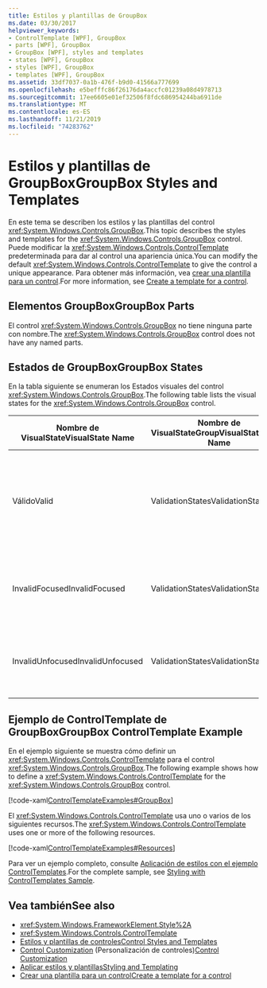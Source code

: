```yaml
---
title: Estilos y plantillas de GroupBox
ms.date: 03/30/2017
helpviewer_keywords:
- ControlTemplate [WPF], GroupBox
- parts [WPF], GroupBox
- GroupBox [WPF], styles and templates
- states [WPF], GroupBox
- styles [WPF], GroupBox
- templates [WPF], GroupBox
ms.assetid: 33df7037-0a1b-476f-b9d0-41566a777699
ms.openlocfilehash: e5befffc86f26176da4accfc01239a08d4978713
ms.sourcegitcommit: 17ee6605e01ef32506f8fdc686954244ba6911de
ms.translationtype: MT
ms.contentlocale: es-ES
ms.lasthandoff: 11/21/2019
ms.locfileid: "74283762"
---
```

# <a name="groupbox-styles-and-templates"></a><span data-ttu-id="d6abe-102">Estilos y plantillas de GroupBox</span><span class="sxs-lookup"><span data-stu-id="d6abe-102">GroupBox Styles and Templates</span></span>
<a name="introduction"></a><span data-ttu-id="d6abe-103">En este tema se describen los estilos y las plantillas del control <xref:System.Windows.Controls.GroupBox>.</span><span class="sxs-lookup"><span data-stu-id="d6abe-103">This topic describes the styles and templates for the <xref:System.Windows.Controls.GroupBox> control.</span></span> <span data-ttu-id="d6abe-104">Puede modificar la <xref:System.Windows.Controls.ControlTemplate> predeterminada para dar al control una apariencia única.</span><span class="sxs-lookup"><span data-stu-id="d6abe-104">You can modify the default <xref:System.Windows.Controls.ControlTemplate> to give the control a unique appearance.</span></span> <span data-ttu-id="d6abe-105">Para obtener más información, vea [crear una plantilla para un control](../../../desktop-wpf/themes/how-to-create-apply-template.md).</span><span class="sxs-lookup"><span data-stu-id="d6abe-105">For more information, see [Create a template for a control](../../../desktop-wpf/themes/how-to-create-apply-template.md).</span></span>  
  
<a name="groupbox_parts"></a>   
## <a name="groupbox-parts"></a><span data-ttu-id="d6abe-106">Elementos GroupBox</span><span class="sxs-lookup"><span data-stu-id="d6abe-106">GroupBox Parts</span></span>  
 <span data-ttu-id="d6abe-107">El control <xref:System.Windows.Controls.GroupBox> no tiene ninguna parte con nombre.</span><span class="sxs-lookup"><span data-stu-id="d6abe-107">The <xref:System.Windows.Controls.GroupBox> control does not have any named parts.</span></span>  
  
<a name="groupbox_states"></a>   
## <a name="groupbox-states"></a><span data-ttu-id="d6abe-108">Estados de GroupBox</span><span class="sxs-lookup"><span data-stu-id="d6abe-108">GroupBox States</span></span>  
 <span data-ttu-id="d6abe-109">En la tabla siguiente se enumeran los Estados visuales del control <xref:System.Windows.Controls.GroupBox>.</span><span class="sxs-lookup"><span data-stu-id="d6abe-109">The following table lists the visual states for the <xref:System.Windows.Controls.GroupBox> control.</span></span>  
  
|<span data-ttu-id="d6abe-110">Nombre de VisualState</span><span class="sxs-lookup"><span data-stu-id="d6abe-110">VisualState Name</span></span>|<span data-ttu-id="d6abe-111">Nombre de VisualStateGroup</span><span class="sxs-lookup"><span data-stu-id="d6abe-111">VisualStateGroup Name</span></span>|<span data-ttu-id="d6abe-112">Descripción</span><span class="sxs-lookup"><span data-stu-id="d6abe-112">Description</span></span>|  
|-|-|-|  
|<span data-ttu-id="d6abe-113">Válido</span><span class="sxs-lookup"><span data-stu-id="d6abe-113">Valid</span></span>|<span data-ttu-id="d6abe-114">ValidationStates</span><span class="sxs-lookup"><span data-stu-id="d6abe-114">ValidationStates</span></span>|<span data-ttu-id="d6abe-115">El control utiliza la clase <xref:System.Windows.Controls.Validation> y la propiedad adjunta <xref:System.Windows.Controls.Validation.HasError%2A?displayProperty=nameWithType> es `false`.</span><span class="sxs-lookup"><span data-stu-id="d6abe-115">The control uses the <xref:System.Windows.Controls.Validation> class and the <xref:System.Windows.Controls.Validation.HasError%2A?displayProperty=nameWithType> attached property is `false`.</span></span>|  
|<span data-ttu-id="d6abe-116">InvalidFocused</span><span class="sxs-lookup"><span data-stu-id="d6abe-116">InvalidFocused</span></span>|<span data-ttu-id="d6abe-117">ValidationStates</span><span class="sxs-lookup"><span data-stu-id="d6abe-117">ValidationStates</span></span>|<span data-ttu-id="d6abe-118">La propiedad adjunta <xref:System.Windows.Controls.Validation.HasError%2A?displayProperty=nameWithType> es `true` tiene el foco.</span><span class="sxs-lookup"><span data-stu-id="d6abe-118">The <xref:System.Windows.Controls.Validation.HasError%2A?displayProperty=nameWithType> attached property is `true` has the control has focus.</span></span>|  
|<span data-ttu-id="d6abe-119">InvalidUnfocused</span><span class="sxs-lookup"><span data-stu-id="d6abe-119">InvalidUnfocused</span></span>|<span data-ttu-id="d6abe-120">ValidationStates</span><span class="sxs-lookup"><span data-stu-id="d6abe-120">ValidationStates</span></span>|<span data-ttu-id="d6abe-121">La propiedad adjunta <xref:System.Windows.Controls.Validation.HasError%2A?displayProperty=nameWithType> es `true` tiene el control no tiene el foco.</span><span class="sxs-lookup"><span data-stu-id="d6abe-121">The <xref:System.Windows.Controls.Validation.HasError%2A?displayProperty=nameWithType> attached property is `true` has the control does not have focus.</span></span>|  
  
<a name="groupbox_controltemplate_example"></a>   
## <a name="groupbox-controltemplate-example"></a><span data-ttu-id="d6abe-122">Ejemplo de ControlTemplate de GroupBox</span><span class="sxs-lookup"><span data-stu-id="d6abe-122">GroupBox ControlTemplate Example</span></span>  
 <span data-ttu-id="d6abe-123">En el ejemplo siguiente se muestra cómo definir un <xref:System.Windows.Controls.ControlTemplate> para el control <xref:System.Windows.Controls.GroupBox>.</span><span class="sxs-lookup"><span data-stu-id="d6abe-123">The following example shows how to define a <xref:System.Windows.Controls.ControlTemplate> for the <xref:System.Windows.Controls.GroupBox> control.</span></span>  
  
 [!code-xaml[ControlTemplateExamples#GroupBox](~/samples/snippets/csharp/VS_Snippets_Wpf/ControlTemplateExamples/CS/resources/groupbox.xaml#groupbox)]  
  
 <span data-ttu-id="d6abe-124">El <xref:System.Windows.Controls.ControlTemplate> usa uno o varios de los siguientes recursos.</span><span class="sxs-lookup"><span data-stu-id="d6abe-124">The <xref:System.Windows.Controls.ControlTemplate> uses one or more of the following resources.</span></span>  
  
 [!code-xaml[ControlTemplateExamples#Resources](~/samples/snippets/csharp/VS_Snippets_Wpf/ControlTemplateExamples/CS/resources/shared.xaml#resources)]  
  
 <span data-ttu-id="d6abe-125">Para ver un ejemplo completo, consulte [Aplicación de estilos con el ejemplo ControlTemplates](https://github.com/Microsoft/WPF-Samples/tree/master/Styles%20&%20Templates/IntroToStylingAndTemplating).</span><span class="sxs-lookup"><span data-stu-id="d6abe-125">For the complete sample, see [Styling with ControlTemplates Sample](https://github.com/Microsoft/WPF-Samples/tree/master/Styles%20&%20Templates/IntroToStylingAndTemplating).</span></span>  
  
## <a name="see-also"></a><span data-ttu-id="d6abe-126">Vea también</span><span class="sxs-lookup"><span data-stu-id="d6abe-126">See also</span></span>

- <xref:System.Windows.FrameworkElement.Style%2A>
- <xref:System.Windows.Controls.ControlTemplate>
- [<span data-ttu-id="d6abe-127">Estilos y plantillas de controles</span><span class="sxs-lookup"><span data-stu-id="d6abe-127">Control Styles and Templates</span></span>](control-styles-and-templates.md)
- <span data-ttu-id="d6abe-128">[Control Customization](control-customization.md) (Personalización de controles)</span><span class="sxs-lookup"><span data-stu-id="d6abe-128">[Control Customization](control-customization.md)</span></span>
- [<span data-ttu-id="d6abe-129">Aplicar estilos y plantillas</span><span class="sxs-lookup"><span data-stu-id="d6abe-129">Styling and Templating</span></span>](../../../desktop-wpf/fundamentals/styles-templates-overview.md)
- [<span data-ttu-id="d6abe-130">Crear una plantilla para un control</span><span class="sxs-lookup"><span data-stu-id="d6abe-130">Create a template for a control</span></span>](../../../desktop-wpf/themes/how-to-create-apply-template.md)
